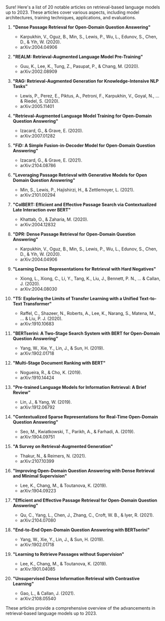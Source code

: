Sure! Here's a list of 20 notable articles on retrieval-based language models up to 2023. These articles cover various aspects, including model architectures, training techniques, applications, and evaluations.

1. **"Dense Passage Retrieval for Open-Domain Question Answering"**
   - Karpukhin, V., Oguz, B., Min, S., Lewis, P., Wu, L., Edunov, S., Chen, D., & Yih, W. (2020).
   - arXiv:2004.04906

2. **"REALM: Retrieval-Augmented Language Model Pre-Training"**
   - Guu, K., Lee, K., Tung, Z., Pasupat, P., & Chang, M. (2020).
   - arXiv:2002.08909

3. **"RAG: Retrieval-Augmented Generation for Knowledge-Intensive NLP Tasks"**
   - Lewis, P., Perez, E., Piktus, A., Petroni, F., Karpukhin, V., Goyal, N., ... & Riedel, S. (2020).
   - arXiv:2005.11401

4. **"Retrieval-Augmented Language Model Training for Open-Domain Question Answering"**
   - Izacard, G., & Grave, E. (2020).
   - arXiv:2007.01282

5. **"FiD: A Simple Fusion-in-Decoder Model for Open-Domain Question Answering"**
   - Izacard, G., & Grave, E. (2021).
   - arXiv:2104.08786

6. **"Leveraging Passage Retrieval with Generative Models for Open Domain Question Answering"**
   - Min, S., Lewis, P., Hajishirzi, H., & Zettlemoyer, L. (2021).
   - arXiv:2101.00294

7. **"ColBERT: Efficient and Effective Passage Search via Contextualized Late Interaction over BERT"**
   - Khattab, O., & Zaharia, M. (2020).
   - arXiv:2004.12832

8. **"DPR: Dense Passage Retrieval for Open-Domain Question Answering"**
   - Karpukhin, V., Oguz, B., Min, S., Lewis, P., Wu, L., Edunov, S., Chen, D., & Yih, W. (2020).
   - arXiv:2004.04906

9. **"Learning Dense Representations for Retrieval with Hard Negatives"**
   - Xiong, L., Xiong, C., Li, Y., Tang, K., Liu, J., Bennett, P. N., ... & Callan, J. (2020).
   - arXiv:2004.08030

10. **"T5: Exploring the Limits of Transfer Learning with a Unified Text-to-Text Transformer"**
    - Raffel, C., Shazeer, N., Roberts, A., Lee, K., Narang, S., Matena, M., ... & Liu, P. J. (2020).
    - arXiv:1910.10683

11. **"BERTserini: A Two-Stage Search System with BERT for Open-Domain Question Answering"**
    - Yang, W., Xie, Y., Lin, J., & Sun, H. (2019).
    - arXiv:1902.01718

12. **"Multi-Stage Document Ranking with BERT"**
    - Nogueira, R., & Cho, K. (2019).
    - arXiv:1910.14424

13. **"Pre-trained Language Models for Information Retrieval: A Brief Review"**
    - Lin, J., & Yang, W. (2019).
    - arXiv:1912.06792

14. **"Contextualized Sparse Representations for Real-Time Open-Domain Question Answering"**
    - Seo, M., Kwiatkowski, T., Parikh, A., & Farhadi, A. (2019).
    - arXiv:1904.09751

15. **"A Survey on Retrieval-Augmented Generation"**
    - Thakur, N., & Reimers, N. (2021).
    - arXiv:2107.10399

16. **"Improving Open-Domain Question Answering with Dense Retrieval and Minimal Supervision"**
    - Lee, K., Chang, M., & Toutanova, K. (2019).
    - arXiv:1904.09223

17. **"Efficient and Effective Passage Retrieval for Open-Domain Question Answering"**
    - Qu, C., Yang, L., Chen, J., Zhang, C., Croft, W. B., & Iyer, R. (2021).
    - arXiv:2104.07080

18. **"End-to-End Open-Domain Question Answering with BERTserini"**
    - Yang, W., Xie, Y., Lin, J., & Sun, H. (2019).
    - arXiv:1902.01718

19. **"Learning to Retrieve Passages without Supervision"**
    - Lee, K., Chang, M., & Toutanova, K. (2019).
    - arXiv:1901.04085

20. **"Unsupervised Dense Information Retrieval with Contrastive Learning"**
    - Gao, L., & Callan, J. (2021).
    - arXiv:2108.05540

These articles provide a comprehensive overview of the advancements in retrieval-based language models up to 2023.